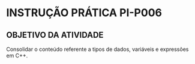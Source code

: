 # INSTRUÇÃO PRÁTICA PI-P006

## OBJETIVO DA ATIVIDADE

Consolidar o conteúdo referente a tipos de dados, variáveis e
expressões em C++. 
